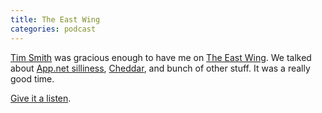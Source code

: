 ```yaml
---
title: The East Wing
categories: podcast
---
```


[Tim Smith](http://timothybsmith.com) was gracious enough to have me on [The East Wing](http://theeastwing.net/episodes/22-sam). We talked about [App.net silliness](http://samsoff.es/posts/app-net-is-dreaming-small), [Cheddar](http://cheddarapp.com), and bunch of other stuff. It was a really good time.

[Give it a listen](http://theeastwing.net/episodes/22-sam).
